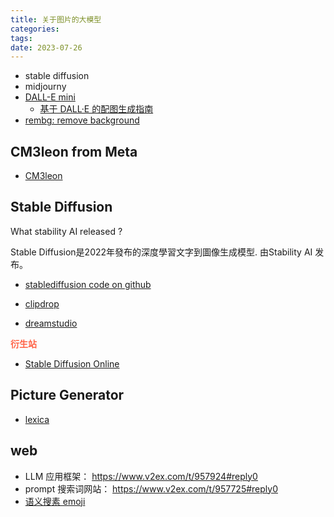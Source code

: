 ```yaml
---
title: 关于图片的大模型
categories: 
tags: 
date: 2023-07-26
---
```


- stable diffusion
- midjourny
- [DALL-E mini](https://github.com/borisdayma/dalle-mini)
    - [基于 DALL·E 的配图生成指南](https://sspai.com/post/74087)
- [rembg: remove background](https://github.com/danielgatis/rembg)

## CM3leon from Meta

- [CM3leon](https://ai.meta.com/blog/generative-ai-text-images-cm3leon/)

## Stable Diffusion

What stability AI released ?

Stable Diffusion是2022年發布的深度學習文字到圖像生成模型. 由Stability AI 发布。

- [stablediffusion code on github](https://github.com/Stability-AI/stablediffusion)

- [clipdrop](https://clipdrop.co/tools)
- [dreamstudio](https://dreamstudio.ai/)

**<font color='Tomato'>衍生站</font>**

- [Stable Diffusion Online](https://stablediffusionweb.com/)


## Picture Generator

- [lexica](https://lexica.art/)


## web

- LLM 应用框架： https://www.v2ex.com/t/957924#reply0
- prompt 搜索词网站： https://www.v2ex.com/t/957725#reply0
- [语义搜素 emoji](https://emoji.aify.run/)